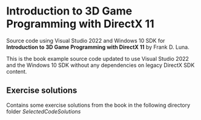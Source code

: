 # Introduction to 3D Game Programming with DirectX 11
Source code using Visual Studio 2022 and Windows 10 SDK for **Introduction to 3D Game Programming with DirectX 11** by Frank D. Luna.

This is the book example source code updated to use Visual Studio 2022 and the Windows 10 SDK without any dependencies on legacy DirectX SDK content.

## Exercise solutions
Contains some exercise solutions from the book in the following directory folder *SelectedCodeSolutions*